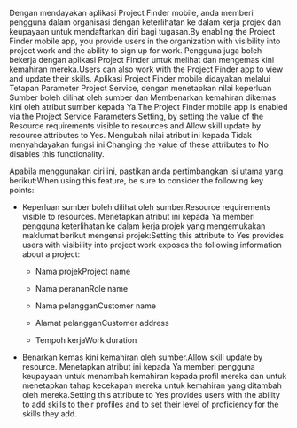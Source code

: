 <span data-ttu-id="c2a8f-101">Dengan mendayakan aplikasi Project Finder mobile, anda memberi pengguna dalam organisasi dengan keterlihatan ke dalam kerja projek dan keupayaan untuk mendaftarkan diri bagi tugasan.</span><span class="sxs-lookup"><span data-stu-id="c2a8f-101">By enabling the Project Finder mobile app, you provide users in the organization with visibility into project work and the ability to sign up for work.</span></span> <span data-ttu-id="c2a8f-102">Pengguna juga boleh bekerja dengan aplikasi Project Finder untuk melihat dan mengemas kini kemahiran mereka.</span><span class="sxs-lookup"><span data-stu-id="c2a8f-102">Users can also work with the Project Finder app to view and update their skills.</span></span> <span data-ttu-id="c2a8f-103">Aplikasi Project Finder mobile didayakan melalui Tetapan Parameter Project Service, dengan menetapkan nilai keperluan Sumber boleh dilihat oleh sumber dan Membenarkan kemahiran dikemas kini oleh atribut sumber kepada Ya.</span><span class="sxs-lookup"><span data-stu-id="c2a8f-103">The Project Finder mobile app is enabled via the Project Service Parameters Setting, by setting the value of the Resource requirements visible to resources and Allow skill update by resource attributes to Yes.</span></span> <span data-ttu-id="c2a8f-104">Mengubah nilai atribut ini kepada Tidak menyahdayakan fungsi ini.</span><span class="sxs-lookup"><span data-stu-id="c2a8f-104">Changing the value of these attributes to No disables this functionality.</span></span>  
  
 <span data-ttu-id="c2a8f-105">Apabila menggunakan ciri ini, pastikan anda pertimbangkan isi utama yang berikut:</span><span class="sxs-lookup"><span data-stu-id="c2a8f-105">When using this feature, be sure to consider the following key points:</span></span>  
  
-   <span data-ttu-id="c2a8f-106">Keperluan sumber boleh dilihat oleh sumber.</span><span class="sxs-lookup"><span data-stu-id="c2a8f-106">Resource requirements visible to resources.</span></span> <span data-ttu-id="c2a8f-107">Menetapkan atribut ini kepada Ya memberi pengguna keterlihatan ke dalam kerja projek yang mengemukakan maklumat berikut mengenai projek:</span><span class="sxs-lookup"><span data-stu-id="c2a8f-107">Setting this attribute to Yes provides users with visibility into project work exposes the following information about a project:</span></span>  
  
    -   <span data-ttu-id="c2a8f-108">Nama projek</span><span class="sxs-lookup"><span data-stu-id="c2a8f-108">Project name</span></span>  
  
    -   <span data-ttu-id="c2a8f-109">Nama peranan</span><span class="sxs-lookup"><span data-stu-id="c2a8f-109">Role name</span></span>  
  
    -   <span data-ttu-id="c2a8f-110">Nama pelanggan</span><span class="sxs-lookup"><span data-stu-id="c2a8f-110">Customer name</span></span>  
  
    -   <span data-ttu-id="c2a8f-111">Alamat pelanggan</span><span class="sxs-lookup"><span data-stu-id="c2a8f-111">Customer address</span></span>  
  
    -   <span data-ttu-id="c2a8f-112">Tempoh kerja</span><span class="sxs-lookup"><span data-stu-id="c2a8f-112">Work duration</span></span>  
  
-   <span data-ttu-id="c2a8f-113">Benarkan kemas kini kemahiran oleh sumber.</span><span class="sxs-lookup"><span data-stu-id="c2a8f-113">Allow skill update by resource.</span></span> <span data-ttu-id="c2a8f-114">Menetapkan atribut ini kepada Ya memberi pengguna keupayaan untuk menambah kemahiran kepada profil mereka dan untuk menetapkan tahap kecekapan mereka untuk kemahiran yang ditambah oleh mereka.</span><span class="sxs-lookup"><span data-stu-id="c2a8f-114">Setting this attribute to Yes provides users with the ability to add skills to their profiles and to set their level of proficiency for the skills they add.</span></span>
